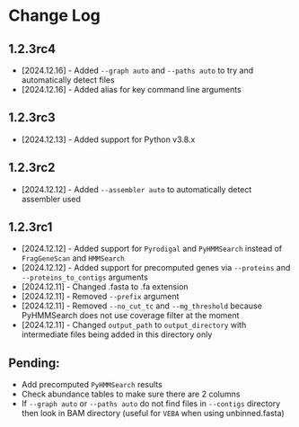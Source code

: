 # Change Log

## 1.2.3rc4
* [2024.12.16] - Added `--graph auto` and `--paths auto` to try and automatically detect files
* [2024.12.16] - Added alias for key command line arguments

## 1.2.3rc3
* [2024.12.13] - Added support for Python v3.8.x

## 1.2.3rc2
* [2024.12.12] - Added `--assembler auto` to automatically detect assembler used

## 1.2.3rc1
* [2024.12.12] - Added support for `Pyrodigal` and `PyHMMSearch` instead of `FragGeneScan` and `HMMSearch`
* [2024.12.12] - Added support for precomputed genes via `--proteins` and `--proteins_to_contigs` arguments
* [2024.12.11] - Changed .fasta to .fa extension
* [2024.12.11] - Removed `--prefix` argument
* [2024.12.11] - Removed `--no_cut_tc` and `--mg_threshold` because PyHMMSearch does not use coverage filter at the moment
* [2024.12.11] - Changed `output_path` to `output_directory` with intermediate files being added in this directory only

## Pending:
* Add precomputed `PyHMMSearch` results
* Check abundance tables to make sure there are 2 columns
* If `--graph auto` or `--paths auto` do not find files in `--contigs` directory then look in BAM directory (useful for `VEBA` when using unbinned.fasta)
